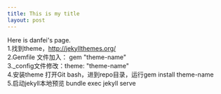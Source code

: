 ```yaml
---
title: This is my title
layout: post
---
```


Here is danfei's page.  
1.找到theme，http://jekyllthemes.org/  
2.Gemfile 文件加入： gem "theme-name"  
3._config文件修改：theme: "theme-name"  
4.安装theme 打开Git bash，进到repo目录，运行gem install theme-name  
5.启动jekyll本地预览 bundle exec jekyll serve  